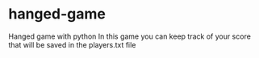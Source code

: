 # hanged-game
Hanged game with python
In this game you can keep track of your score that will be saved in the players.txt file
